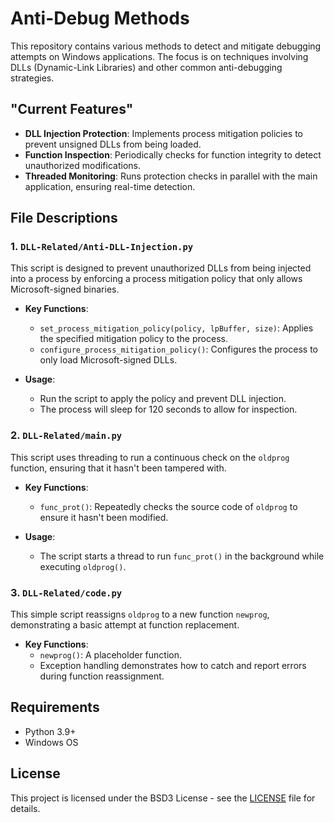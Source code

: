 
# Anti-Debug Methods

This repository contains various methods to detect and mitigate debugging attempts on Windows applications. The focus is on techniques involving DLLs (Dynamic-Link Libraries) and other common anti-debugging strategies.

## "Current Features"

- **DLL Injection Protection**: Implements process mitigation policies to prevent unsigned DLLs from being loaded.
- **Function Inspection**: Periodically checks for function integrity to detect unauthorized modifications.
- **Threaded Monitoring**: Runs protection checks in parallel with the main application, ensuring real-time detection.

## File Descriptions

### 1. `DLL-Related/Anti-DLL-Injection.py`
This script is designed to prevent unauthorized DLLs from being injected into a process by enforcing a process mitigation policy that only allows Microsoft-signed binaries.

- **Key Functions**:
  - `set_process_mitigation_policy(policy, lpBuffer, size)`: Applies the specified mitigation policy to the process.
  - `configure_process_mitigation_policy()`: Configures the process to only load Microsoft-signed DLLs.

- **Usage**:
  - Run the script to apply the policy and prevent DLL injection.
  - The process will sleep for 120 seconds to allow for inspection.

### 2. `DLL-Related/main.py`
This script uses threading to run a continuous check on the `oldprog` function, ensuring that it hasn't been tampered with.

- **Key Functions**:
  - `func_prot()`: Repeatedly checks the source code of `oldprog` to ensure it hasn't been modified.
  
- **Usage**:
  - The script starts a thread to run `func_prot()` in the background while executing `oldprog()`.

### 3. `DLL-Related/code.py`
This simple script reassigns `oldprog` to a new function `newprog`, demonstrating a basic attempt at function replacement.

- **Key Functions**:
  - `newprog()`: A placeholder function.
  - Exception handling demonstrates how to catch and report errors during function reassignment.

## Requirements

- Python 3.9+
- Windows OS


## License

This project is licensed under the BSD3 License - see the [LICENSE](LICENSE) file for details.
